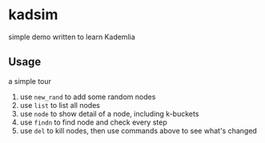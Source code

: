 # kadsim

simple demo written to learn Kademlia

## Usage

a simple tour

1. use `new_rand` to add some random nodes
2. use `list` to list all nodes
3. use `node` to show detail of a node, including k-buckets
4. use `findn` to find node and check every step
5. use `del` to kill nodes, then use commands above to see what's changed